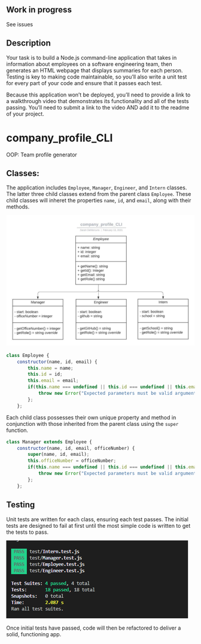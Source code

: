 ## Work in progress
See issues

## Description

Your task is to build a Node.js command-line application that takes in information about employees on a software engineering team, then generates an HTML webpage that displays summaries for each person. Testing is key to making code maintainable, so you’ll also write a unit test for every part of your code and ensure that it passes each test.

Because this application won’t be deployed, you’ll need to provide a link to a walkthrough video that demonstrates its functionality and all of the tests passing. You’ll need to submit a link to the video AND add it to the readme of your project.

# company_profile_CLI
OOP: Team profile generator

## Classes:
The application includes ```Employee```, ```Manager```, ```Engineer```, and ```Intern``` classes. The latter three child classes extend from the parent class ```Employee```. These child classes will inheret the properties ```name```, ```id```, and ```email```, along with their methods.

![UML_diagram](assets/imgs/company_profile_CLI.jpeg)

```javascript
class Employee {
    constructor(name, id, email) {
        this.name = name;
        this.id = id;
        this.email = email;
        if(this.name === undefined || this.id === undefined || this.email === undefined) {
            throw new Error("Expected parameters must be valid arguments");
        };
    };
```
Each child class possesses their own unique property and method in conjunction with those inherited from the parent class using the ```super``` function.

```javascript
class Manager extends Employee {
    constructor(name, id, email, officeNumber) {
        super(name, id, email);
        this.officeNumber = officeNumber;
        if(this.name === undefined || this.id === undefined || this.email === undefined) {
            throw new Error("Expected parameters must be valid arguments");
        };
    };

```
## Testing
Unit tests are written for each class, ensuring each test passes. The initial tests are designed to fail at first until the most simple code is written to get the tests to pass. 

![UML_diagram](assets/imgs/passed_tests.PNG)

Once initial tests have passed, code will then be refactored to deliver a solid, functioning app.


